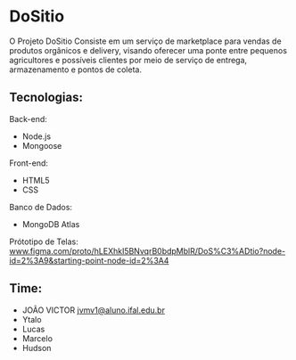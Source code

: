 # DoSitio

O Projeto DoSitio Consiste em um serviço de marketplace para vendas de produtos orgânicos e delivery, visando oferecer uma ponte entre pequenos agricultores e possíveis clientes por meio de serviço de entrega, armazenamento e pontos de coleta.

## Tecnologias:
Back-end: 
- Node.js
- Mongoose

Front-end:
- HTML5
- CSS


Banco de Dados: 
- MongoDB Atlas


Prótotipo de Telas:
www.figma.com/proto/hLEXhkI5BNvqrB0bdpMblR/DoS%C3%ADtio?node-id=2%3A9&starting-point-node-id=2%3A4

## Time:
- JOÃO VICTOR   jvmv1@aluno.ifal.edu.br
- Ytalo
- Lucas
- Marcelo
- Hudson
